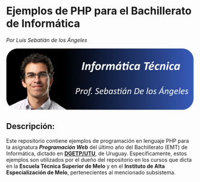 # Ejemplos de PHP para el Bachillerato de Informática
*Por Luis Sebatián de los Ángeles*

![Banner: Informática Técnica por el prof. Luis Sebastián de los Ángeles][banner]

## Descripción:
Este repositorio contiene ejemplos de programación en lenguaje PHP para la asignatura ***Programación Web*** del último año del Bachillerato (EMT) de Informática, dictado en [**DGETP/UTU**](https://www.utu.edu.uy), de Uruguay.
Específicamente, estos ejemplos son utilizados por el dueño del repositorio en los cursos que dicta en la **Escuela Técnica Superior de Melo** y en el **Instituto de Alta Especialización de Melo**, pertenecientes al mencionado subsistema.

[banner]: https://raw.githubusercontent.com/kurotori/recursosVarios/main/EtiquetaPerfil.png